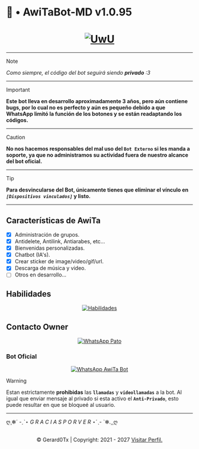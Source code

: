 <p align="center">
	<h1>📌 • AwiTaBot-MD v1.0.95</h1>
</p>
<div align="center">
	<a href="https://github.com/Gerard0Tx">
		<h1><strong>
			<img src="https://readme-typing-svg.demolab.com?font=Lato&weight=19000&size=14&pause=1000&width=435&lines=Bienvenidos+al+repositorio+oficial;AwiTa+estar%C3%A1+feliz+con+una+estrellita+%3A3;Cuack+Cuack++Motherfucker+%F0%9F%94%A5" alt="UwU" />
		</strong></h1>
	</a>
</div>

---

> [!NOTE]
> *Como siempre, el código del bot seguirá siendo **privado** :3*

---

> [!IMPORTANT]
> **Este bot lleva en desarrollo aproximadamente 3 años, pero aún contiene bugs, por lo cual no es perfecto y aún es pequeño debido a que WhatsApp limitó la función de los botones y se están readaptando los códigos.**

---

> [!CAUTION]
> **No nos hacemos responsables del mal uso del `Bot Externo` si les manda a soporte, ya que no administramos su actividad fuera de nuestro alcance del bot oficial.**

---

> [!TIP]
> **Para desvincularse del Bot, únicamente tienes que eliminar el vínculo en *`[Dispositivos vinculados]`* y listo.**

---

<p align="center">
	<h2>Características de AwiTa</h2>
</p>

- [x] Administración de grupos.
- [x] Antidelete, Antilink, Antiarabes, etc...
- [x] Bienvenidas personalizadas.
- [x] Chatbot (IA's).
- [x] Crear sticker de image/video/gif/url.
- [x] Descarga de música y video.
- [ ] Otros en desarrollo...

<p align="center">
	<h2>Habilidades</h2>
</p>
<div align="center">
	<a href="#habilidades">
		<img src="https://skillicons.dev/icons?i=html,css,javascript,nodejs" alt="Habilidades">
	</a>
</div>

<p align="center">
	<h2>Contacto Owner</h2>
</p>
<div align="center">
	<a href="https://wa.me/+5218311584933">
		<img src='https://img.shields.io/badge/🜲_ᵖᵃᵗᵒ-25D366?style=for-the-badge&logo=whatsapp&logoColor=white' alt="WhatsApp Pato" />
	</a>
</div>

<p align="center">
	<h3>Bot Oficial</h3>
</p>
<div align="center">
	<a href='https://Wa.me/+5215663746621'>
		<img src='https://img.shields.io/badge/AwiTaBot--MD-25D366?style=for-the-badge&logo=whatsapp&logoColor=white' alt="WhatsApp AwiTa Bot" />
	</a>
</div>

> [!WARNING]
> Estan estrictamente **prohibidas** las **`llamadas`** y **`videollamadas`** a la bot. Al igual que enviar mensaje al privado si esta activo el **`Anti-Privado`**, esto puede resultar en que se bloqueé al usuario.

---

ღ¸✻´ -ˏˋ⋆ *G R A C I A S  P O R  V E R* ⋆ˊˎ- `✻.¸¸ღ

<br />
<div style='text-align: center'>
	&copy; Gerard0Tx | Copyright: 2021 - 2027
	<a href="https://github.com/Gerard0Tx" target="_blank">Visitar Perfil.</a>
</div>
